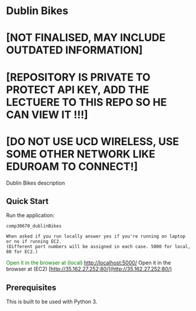 # Dublin Bikes 
# [NOT FINALISED, MAY INCLUDE OUTDATED INFORMATION]
# [REPOSITORY IS PRIVATE TO PROTECT API KEY, ADD THE LECTUERE TO THIS REPO SO HE CAN VIEW IT !!!]
# [DO NOT USE UCD WIRELESS, USE SOME OTHER NETWORK LIKE EDUROAM TO CONNECT!]

Dublin Bikes description

## Quick Start

Run the application:

    comp30670_dublinBikes
    
    When asked if you run locally answer yes if you're running on laptop or no if running EC2. 
    (Different port numbers will be assigned in each case. 5000 for local, 80 for EC2.)

<font color="green">Open it in the browser at (local) [http://localhost:5000/](http://localhost:5000/)</font>
Open it in the browser at (EC2) [http://35.162.27.252:80/](http://35.162.27.252:80/)


## Prerequisites

This is built to be used with Python 3.
